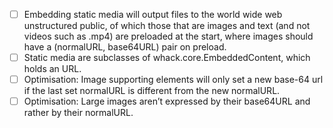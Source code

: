 - [ ] Embedding static media will output files to the world wide web unstructured public, of which those that are images and text (and not videos such as .mp4) are preloaded at the start, where images should have a (normalURL, base64URL) pair on preload.
- [ ] Static media are subclasses of whack.core.EmbeddedContent, which holds an URL.
- [ ] Optimisation: Image supporting elements will only set a new base-64 url if the last set normalURL is different from the new normalURL.
- [ ] Optimisation: Large images aren’t expressed by their base64URL and rather by their normalURL.
